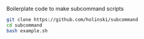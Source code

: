 Boilerplate code to make subcommand scripts

```bash
git clone https://github.com/holinski/subcommand
cd subcommand
bash example.sh
```

